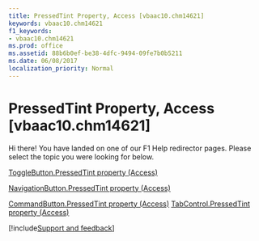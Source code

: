 ```yaml
---
title: PressedTint Property, Access [vbaac10.chm14621]
keywords: vbaac10.chm14621
f1_keywords:
- vbaac10.chm14621
ms.prod: office
ms.assetid: 88b6b0ef-be38-4dfc-9494-09fe7b0b5211
ms.date: 06/08/2017
localization_priority: Normal
---
```



# PressedTint Property, Access [vbaac10.chm14621]

Hi there! You have landed on one of our F1 Help redirector pages. Please select the topic you were looking for below.

[ToggleButton.PressedTint property (Access)](https://msdn.microsoft.com/library/01fa017e-05b3-7bd7-b2bf-19bf4a641802%28Office.15%29.aspx)

[NavigationButton.PressedTint property (Access)](https://msdn.microsoft.com/library/3a657cd9-e81a-f82b-88f1-2387688d0650%28Office.15%29.aspx)

[CommandButton.PressedTint property (Access)](https://msdn.microsoft.com/library/11439c75-f951-a551-12ee-b7b2d2e8ee94%28Office.15%29.aspx)
[TabControl.PressedTint property (Access)](https://msdn.microsoft.com/library/1826cb99-d49c-465c-6c80-bca5a31f0f06%28Office.15%29.aspx)

[!include[Support and feedback](~/includes/feedback-boilerplate.md)]